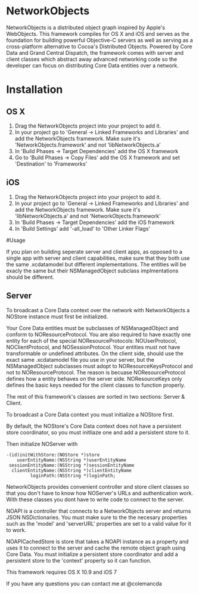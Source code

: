 NetworkObjects
==============

NetworkObjects is a distributed object graph inspired by Apple's WebObjects. This framework compiles for OS X and iOS and serves as the foundation for building powerful Objective-C servers as well as serving as a cross-platform alternative to Cocoa's Distributed Objects. Powered by Core Data and Grand Central Dispatch, the framework comes with server and client classes which abstract away advanced networking code so the developer can focus on distributing Core Data entities over a network.

# Installation

## OS X

1. Drag the NetworkObjects project into your project to add it.
2. In your project go to 'General -> Linked Frameworks and Libraries' and add the NetworkObjects framework. Make sure it's 'NetworkObjects.framework' and not 'libNetworkObjects.a'
3. In 'Build Phases -> Target Dependencies' add the OS X framework
4. Go to 'Build Phases -> Copy Files' add the OS X framework and set 'Destination' to 'Frameworks' 

## iOS

1. Drag the NetworkObjects project into your project to add it.
2. In your project go to 'General -> Linked Frameworks and Libraries' and add the NetworkObjects framework. Make sure it's 'libNetworkObjects.a' and not 'NetworkObjects.framework'
3. In 'Build Phases -> Target Dependencies' add the iOS framework
4. In 'Build Settings' add '-all_load' to 'Other Linker Flags'

#Usage

If you plan on building seperate server and client apps, as opposed to a single app with server and client capabilities, make sure that they both use the same .xcdatamodel but different implementations. The entities will be exacly the same but their NSManagedObject subclass implmentations should be different.

## Server

To broadcast a Core Data context over the network with NetworkObjects a NOStore instance must first be initialized. 

Your Core Data entities must be subclasses of NSManagedObject and conform to NOResourceProtocol. You are also required to have exactly one entity for each of the special NOResourceProtocols: NOUserProtocol, NOClientProtocol, and NOSessionProtocol. Your entities must not have transformable or undefined attributes. On the client side, should use the exact same .xcdatamodel file you use in your server, but the NSManagedObject subclasses must adopt to NOResourceKeysProtocol and not to NOResourceProtocol. The reason is becuase NOResourceProtocol defines how a entity behaves on the server side. NOResourceKeys only defines the basic keys needed for the client classes to function properly.

The rest of this framework's classes are sorted in two sections: Server & Client.

To broadcast a Core Data context you must initialize a NOStore first.

By default, the NOStore's Core Data context does not have a persistent store coordinator, so you must initliaze one and add a persistent store to it.

Then initialize NOServer with 


	-(id)initWithStore:(NOStore *)store
	    userEntityName:(NSString *)userEntityName
	 sessionEntityName:(NSString *)sessionEntityName
	  clientEntityName:(NSString *)clientEntityName
	         loginPath:(NSString *)loginPath;
		 

NetworkObjects provides convenient controller and store client classes so that you don't have to know how NOServer's URLs and authentication work. With these classes you dont have to write code to connect to the server.

NOAPI is a controller that connects to a NetworkObjects server and returns JSON NSDictionaries. You must make sure to the the necesary properties such as the 'model' and 'serverURL' properties are set to a valid value for it to work.

NOAPICachedStore is store that takes a NOAPI instance as a property and uses it to connect to the server and cache the remote object graph using Core Data. You must initialize a persistent store coordinator and add a persistent store to the 'context' property so it can function.

This framework requires OS X 10.9 and iOS 7

If you have any questions you can contact me at @colemancda

